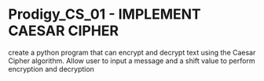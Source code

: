 # Prodigy_CS_01 - IMPLEMENT CAESAR CIPHER
create a python program that can encrypt and decrypt text using the Caesar Cipher algorithm. Allow user to input a message and a shift value to perform encryption and decryption

